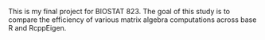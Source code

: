 This is my final project for BIOSTAT 823. The goal of this study is to compare the efficiency of various matrix algebra computations across base R and RcppEigen.
